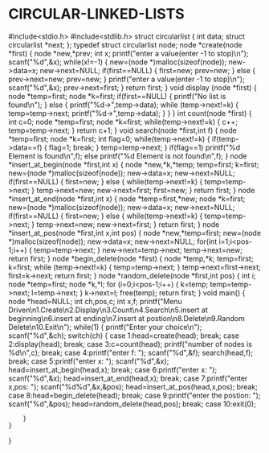 # CIRCULAR-LINKED-LISTS
#include<stdio.h>
#include<stdlib.h>
struct circularlist
{
    int data;
    struct circularlist *next;
};
typedef struct circularlist node;
node *create(node *first)
{
    node *new,*prev;
    int x;
    printf("enter a value(enter -1 to stop)\n");
    scanf("%d",&x);
    while(x!=-1)
    {
        new=(node *)malloc(sizeof(node));
        new->data=x;
        new->next=NULL;
        if(first==NULL)
        {
            first=new;
            prev=new;
        }
        else
        {
            prev->next=new;
            prev=new;
        }
        printf("enter a value(enter -1 to stop)\n");
        scanf("%d",&x);
        prev->next=first;
    }
    return first;
}
void display (node *first)
{
    node *temp=first;
    node *k=first;
    if(first==NULL)
    {
        printf("No list is found\n");
    }
    else
    {
        printf("%d->",temp->data);
        while (temp->next!=k)
        {
            temp=temp->next;
            printf("%d->",temp->data);
        }
    }
}
int count(node *first)
{
    int c=0;
    node *temp=first;
    node *k=first;
    while(temp->next!=k)
    {
        c++;
        temp=temp->next;
    }
    return c+1;
}
void search(node *first,int f)
{
    node *temp=first;
    node *k=first;
    int flag=0;
    while(temp->next!=k)
    {
        if(temp->data==f)
        {
            flag=1;
            break;
        }
        temp=temp->next;
    }
    if(flag==1)
        printf("%d Element is found\n",f);
    else
        printf("%d Element is not found\n",f);
}
node *insert_at_begin(node *first,int x)
{
    node *new,*k,*temp;
    temp=first;
    k=first;
    new=(node *)malloc(sizeof(node));
    new->data=x;
    new->next=NULL;
    if(first==NULL)
    {
        first=new;
    }
    else
    {
        while(temp->next!=k)
        {
           temp=temp->next; 
        }
        temp->next=new;
        new->next=first;
        first=new;
    }
    return first;
}
node *insert_at_end(node *first,int x)
{
    node *temp=first,*new;
    node *k=first;
    new=(node *)malloc(sizeof(node));
    new->data=x;
    new->next=NULL;
    if(first==NULL)
    {
        first=new;
    }
    else
    {
        while(temp->next!=k)
        {
            temp=temp->next;
        }
        temp->next=new;
        new->next=first;
    }
    return first;
}
node *insert_at_pos(node *first,int x,int pos)
{
    node *new,*temp=first;
    new=(node *)malloc(sizeof(node));
    new->data=x;
    new->next=NULL;
    for(int i=1;i<pos-1;i++)
    {
        temp=temp->next;
    }
    new->next=temp->next;
    temp->next=new;
    return first;
}
node *begin_delete(node *first)
{
    node *temp,*k;
    temp=first;
    k=first;
    while (temp->next!=k)
    {
        temp=temp->next;
    }
    temp->next=first->next;
    first=k->next;
    return first;
}
node *random_delete(node *first,int pos)
{
    int i;
    node *temp=first;
    node *k,*l;
    for (i=0;i<pos-1;i++)
    {
        k=temp;
        temp=temp->next;
        l=temp->next;
    }
    k->next=l;
    free(temp);
    return first;
}
void main()
{
    node *head=NULL;
    int ch,pos,c;
    int x,f;
    printf("Menu Driven\n1.Create\n2.Display\n3.Count\n4.Search\n5.insert at beginning\n6.insert at ending\n7.insert at postion\n8.Delete\n9.Random Delete\n10.Exit\n");
    while(1)
    {
        printf("Enter your choice\n");
        scanf("%d",&ch);
        switch(ch)
        {
            case 1:head=create(head);
                   break;
            case 2:display(head);
                   break;
            case 3:c=count(head);
                   printf("number of nodes is %d\n",c);
                   break;
            case 4:printf("enter f: ");
                   scanf("%d",&f);
                   search(head,f);
                   break;
            case 5:printf("enter x: ");
                   scanf("%d",&x);
                   head=insert_at_begin(head,x);
                   break;
            case 6:printf("enter x: ");
                   scanf("%d",&x);
                   head=insert_at_end(head,x);
                   break;
            case 7:printf("enter x,pos: ");
                   scanf("%d%d",&x,&pos);
                   head=insert_at_pos(head,x,pos);
                   break;
            case 8:head=begin_delete(head);
                   break;
            case 9:printf("enter the postion: ");
                   scanf("%d",&pos);
                   head=random_delete(head,pos);
                   break;
            case 10:exit(0);
                   
        }
    }
}
